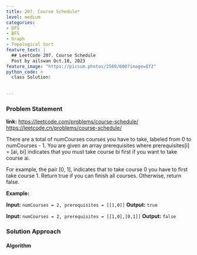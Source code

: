 ```yaml
---
title: 207. Course Schedule*
level: medium
categories:
- DFS
- BFS
- Graph
- Topological Sort
feature_text: |
  ## LeetCode 207. Course Schedule
  Post by ailswan Oct.10, 2023
feature_image: "https://picsum.photos/2560/600?image=872"
python_code: >
  class Solution:
        
   
---
```


### Problem Statement
**link:**
https://leetcode.com/problems/course-schedule/
https://leetcode.cn/problems/course-schedule/
 
There are a total of numCourses courses you have to take, labeled from 0 to numCourses - 1. You are given an array prerequisites where prerequisites[i] = [ai, bi] indicates that you must take course bi first if you want to take course ai.

For example, the pair [0, 1], indicates that to take course 0 you have to first take course 1.
Return true if you can finish all courses. Otherwise, return false.

 

**Example:**

**Input:** `numCourses = 2, prerequisites = [[1,0]]`
**Output:** `true`
 
**Input:** `numCourses = 2, prerequisites = [[1,0],[0,1]]`
**Output:** `false`

### Solution Approach
 
#### Algorithm
 
